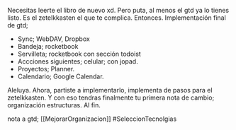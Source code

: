 Necesitas leerte el libro de nuevo xd. Pero puta, al menos el gtd ya lo tienes listo. Es el zetelkkasten el que te complica. Entonces. Implementación final de gtd;

- Sync; WebDAV, Dropbox
- Bandeja; rocketbook 
- Servilleta; rocketbook con sección todoist
- Accciones siguientes; celular; con jopad.
- Proyectos; Planner.
- Calendario; Google Calendar.

Aleluya. Ahora, partiste a implementarlo, implementa de pasos para el zetelkkasten. Y con eso tendras finalmente tu primera nota de cambio; organización estructuras. Al fin. 


nota a gtd; [[MejorarOrganizacion]]
#SeleccionTecnolgias



